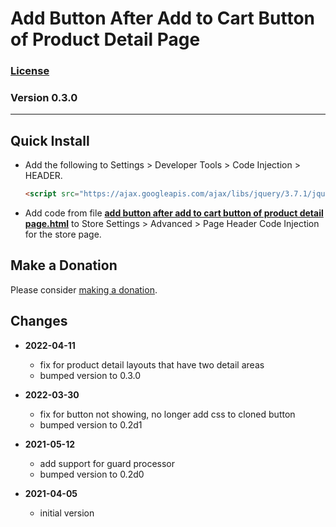 # Add Button After Add to Cart Button of Product Detail Page

### [License][99]

### Version 0.3.0

---

## Quick Install

* Add the following to Settings > Developer Tools > Code Injection > HEADER.

  ```html
  <script src="https://ajax.googleapis.com/ajax/libs/jquery/3.7.1/jquery.min.js"></script>
  ```
  
* Add code from file **[add button after add to cart button of product detail
  page.html][1]** to Store Settings > Advanced > Page Header Code Injection for
  the store page.

## Make a Donation

Please consider [making a donation][2].

## Changes

* **2022-04-11**

  * fix for product detail layouts that have two detail areas
  * bumped version to 0.3.0
  
* **2022-03-30**

  * fix for button not showing, no longer add css to cloned button
  * bumped version to 0.2d1
  
* **2021-05-12**

  * add support for guard processor
  * bumped version to 0.2d0
  
* **2021-04-05**

  * initial version

[1]: add%20button%20after%20add%20to%20cart%20button%20of%20product%20detail%20page.html#L1
[2]: https://github.com/tomsWebConsulting/twcsl#make-a-donation
[99]: https://github.com/tomsWebConsulting/twcsl/blob/main/LICENSE.txt#L1
